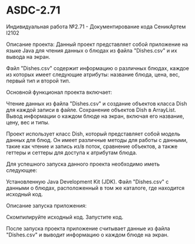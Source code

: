 # ASDC-2.71
Индивидуальная работа №2.71 - Документирование кода СеникАртем I2102

Описание проекта:
Данный проект представляет собой приложение на языке Java для чтения данных о блюдах из файла "Dishes.csv" и их вывода на экран.

Файл "Dishes.csv" содержит информацию о различных блюдах, каждое из которых имеет следующие атрибуты: название блюда, цена, вес, первый тип и второй тип.

Основной функционал проекта включает:

   Чтение данных из файла "Dishes.csv" и создание объектов класса Dish для каждой записи в файле.
   Сохранение объектов Dish в ArrayList.
   Вывод информации о каждом блюде на экран, включая его название, цену, вес и типы.

Проект использует класс Dish, который представляет собой модель данных для блюд. Он имеет различные методы для работы с данными, такие как чтение и запись из/в поток, сравнение объектов, а также геттеры и сеттеры для доступа к атрибутам блюда.

Для успешного запуска данного проекта необходимо иметь следующее:

   Установленную Java Development Kit (JDK).
   Файл "Dishes.csv" с данными о блюдах, расположенный в том же каталоге, где находится исходный код.
   
Описание запуска приложения:

   Скомпилируйте исходный код.
   Запустите код.

После запуска проекта приложение считывает данные из файла "Dishes.csv" и выводит информацию о каждом блюде на экран.

